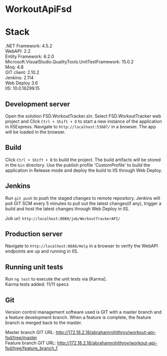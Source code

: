 # WorkoutApiFsd


# Stack

.NET Framework: 4.5.2  
WebAPI: 2.2  
Entity Framework: 6.2.0  
Microsoft.VisualStudio.QualityTools.UnitTestFramework: 15.0.2  
Moq: 4.8  
GIT client: 2.10.2  
Jenkins: 2.114  
Web Deploy 3.6  
IIS: 10.0.16299.15  

## Development server

Open the solution FSD.WorkoutTracker.sln. Select FSD.WorkoutTracker web project and Click `Ctrl + Shift + D` to start a new instance of the application in IISExpress. Navigate to `http://localhost:53607/` in a browser. The app will be loaded in the browser.

## Build

Click `Ctrl + Shift + B` to build the project. The build artifacts will be stored in the `bin` directory. Use the publish profile 'CustomProfile' to build the application in Release mode and deploy the build to IIS through Web Deploy.

## Jenkins
Run `git push` to push the staged changes to remote repository. Jenkins will poll GIT SCM every 5 minutes to pull out the latest changes(if any), trigger a build and host the latest changes through Web Deploy in IIS.

Job url: `http://localhost:8080/job/WorkoutTrackerAPI/`

## Production server
Navigate to `http://localhost:8888/Help` in a browser to verify the WebAPI endpoints are up and running in IIS.

## Running unit tests

Run `ng test` to execute the unit tests via [Karma].  
Karma tests added: 11/11 specs

## Git

Version control management software used is GIT with a master branch and a feature development branch. When a feature is complete, the feature branch is merged back to the master.

Master branch GIT URL: http://172.18.2.18/abrahamrohithroy/workout-api-fsd/tree/master  
Feature branch GIT URL: http://172.18.2.18/abrahamrohithroy/workout-api-fsd/tree/feature_branch_1  